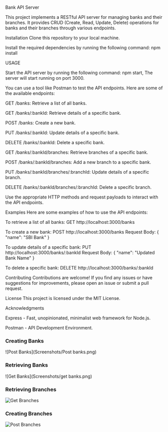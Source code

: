 Bank API Server

This project implements a RESTful API server for managing banks and their branches. It provides CRUD (Create, Read, Update, Delete) operations for banks and their branches through various endpoints.

Installation
Clone this repository to your local machine.

Install the required dependencies by running the following command:
npm install

USAGE

Start the API server by running the following command:
npm start,
The server will start running on port 3000.



You can use a tool like Postman to test the API endpoints. Here are some of the available endpoints:

GET /banks: Retrieve a list of all banks.

GET /banks/:bankId: Retrieve details of a specific bank.

POST /banks: Create a new bank.

PUT /banks/:bankId: Update details of a specific bank.

DELETE /banks/:bankId: Delete a specific bank.

GET /banks/:bankId/branches: Retrieve branches of a specific bank.

POST /banks/:bankId/branches: Add a new branch to a specific bank.

PUT /banks/:bankId/branches/:branchId: Update details of a specific branch.

DELETE /banks/:bankId/branches/:branchId: Delete a specific branch.

Use the appropriate HTTP methods and request payloads to interact with the API endpoints.

Examples
Here are some examples of how to use the API endpoints:

To retrieve a list of all banks:
GET http://localhost:3000/banks

To create a new bank:
POST http://localhost:3000/banks
Request Body: { "name": "SBI Bank" }

To update details of a specific bank:
PUT http://localhost:3000/banks/:bankId
Request Body: { "name": "Updated Bank Name" }

To delete a specific bank:
DELETE http://localhost:3000/banks/:bankId

Contributing
Contributions are welcome! If you find any issues or have suggestions for improvements, please open an issue or submit a pull request.

License
This project is licensed under the MIT License.

Acknowledgments

Express - Fast, unopinionated, minimalist web framework for Node.js.

Postman - API Development Environment.

### Creating Banks

![Post Banks](Screenshots/Post banks.png)


### Retrieving Banks

![Get Banks](Screenshots/get banks.png)


### Retrieving Branches

![Get Branches](Screenshots/get_branches.png)


### Creating Branches

![Post Branches](Screenshots/post_branches.png)



